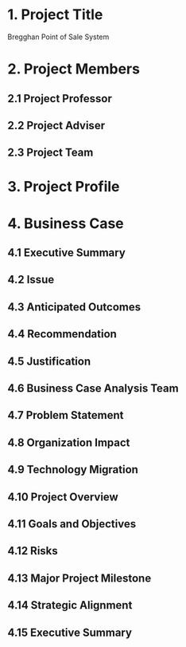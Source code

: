 # 1. Project Title
Bregghan Point of Sale System

# 2. Project Members
##    2.1 Project Professor
##    2.2 Project Adviser
##    2.3 Project Team
# 3. Project Profile
# 4. Business Case
##    4.1 Executive Summary
##    4.2 Issue
##    4.3 Anticipated Outcomes
##    4.4 Recommendation
##    4.5 Justification
##    4.6 Business Case Analysis Team
##    4.7 Problem Statement
##    4.8 Organization Impact
##    4.9 Technology Migration
##    4.10 Project Overview
##    4.11 Goals and Objectives
##    4.12 Risks
##    4.13 Major Project Milestone
##    4.14 Strategic Alignment
##    4.15 Executive Summary
